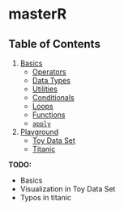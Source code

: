 # masterR

## Table of Contents

1. [Basics](../base/)
    * [Operators](../base/operators.md)
    * [Data Types](../base/types.md)
    * [Utilities](../base/utils.md)
    * [Conditionals](../base/cond.md)
    * [Loops](../base/loops.md)
    * [Functions](../base/fun.md)
    * [`apply`](../base/apply.md)
2. [Playground](../playground/)
    * [Toy Data Set](../playground/toy_data/)
    * [Titanic](../playground/titanic/)

__TODO:__

* Basics
* Visualization in Toy Data Set
* Typos in titanic